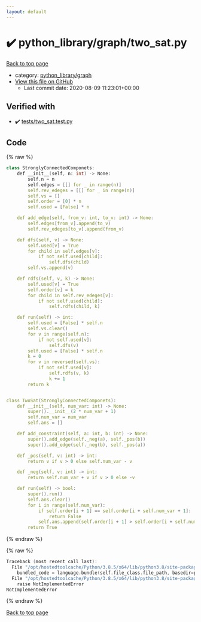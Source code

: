 ```yaml
---
layout: default
---
```


<!-- mathjax config similar to math.stackexchange -->
<script type="text/javascript" async
  src="https://cdnjs.cloudflare.com/ajax/libs/mathjax/2.7.5/MathJax.js?config=TeX-MML-AM_CHTML">
</script>
<script type="text/x-mathjax-config">
  MathJax.Hub.Config({
    TeX: { equationNumbers: { autoNumber: "AMS" }},
    tex2jax: {
      inlineMath: [ ['$','$'] ],
      processEscapes: true
    },
    "HTML-CSS": { matchFontHeight: false },
    displayAlign: "left",
    displayIndent: "2em"
  });
</script>

<script type="text/javascript" src="https://cdnjs.cloudflare.com/ajax/libs/jquery/3.4.1/jquery.min.js"></script>
<script src="https://cdn.jsdelivr.net/npm/jquery-balloon-js@1.1.2/jquery.balloon.min.js" integrity="sha256-ZEYs9VrgAeNuPvs15E39OsyOJaIkXEEt10fzxJ20+2I=" crossorigin="anonymous"></script>
<script type="text/javascript" src="../../../assets/js/copy-button.js"></script>
<link rel="stylesheet" href="../../../assets/css/copy-button.css" />


# :heavy_check_mark: python_library/graph/two_sat.py

<a href="../../../index.html">Back to top page</a>

* category: <a href="../../../index.html#7e80885bc8a78dc63feed9f40126ba0e">python_library/graph</a>
* <a href="{{ site.github.repository_url }}/blob/master/python_library/graph/two_sat.py">View this file on GitHub</a>
    - Last commit date: 2020-08-09 11:23:01+00:00




## Verified with

* :heavy_check_mark: <a href="../../../verify/tests/two_sat.test.py.html">tests/two_sat.test.py</a>


## Code

<a id="unbundled"></a>
{% raw %}
```cpp
class StronglyConnectedComponets:
    def __init__(self, n: int) -> None:
        self.n = n
        self.edges = [[] for _ in range(n)]
        self.rev_edeges = [[] for _ in range(n)]
        self.vs = []
        self.order = [0] * n
        self.used = [False] * n

    def add_edge(self, from_v: int, to_v: int) -> None:
        self.edges[from_v].append(to_v)
        self.rev_edeges[to_v].append(from_v)

    def dfs(self, v) -> None:
        self.used[v] = True
        for child in self.edges[v]:
            if not self.used[child]:
                self.dfs(child)
        self.vs.append(v)

    def rdfs(self, v, k) -> None:
        self.used[v] = True
        self.order[v] = k
        for child in self.rev_edeges[v]:
            if not self.used[child]:
                self.rdfs(child, k)

    def run(self) -> int:
        self.used = [False] * self.n
        self.vs.clear()
        for v in range(self.n):
            if not self.used[v]:
                self.dfs(v)
        self.used = [False] * self.n
        k = 0
        for v in reversed(self.vs):
            if not self.used[v]:
                self.rdfs(v, k)
                k += 1
        return k


class TwoSat(StronglyConnectedComponets):
    def __init__(self, num_var: int) -> None:
        super().__init__(2 * num_var + 1)
        self.num_var = num_var
        self.ans = []

    def add_constraint(self, a: int, b: int) -> None:
        super().add_edge(self._neg(a), self._pos(b))
        super().add_edge(self._neg(b), self._pos(a))

    def _pos(self, v: int) -> int:
        return v if v > 0 else self.num_var - v

    def _neg(self, v: int) -> int:
        return self.num_var + v if v > 0 else -v

    def run(self) -> bool:
        super().run()
        self.ans.clear()
        for i in range(self.num_var):
            if self.order[i + 1] == self.order[i + self.num_var + 1]:
                return False
            self.ans.append(self.order[i + 1] > self.order[i + self.num_var + 1])
        return True

```
{% endraw %}

<a id="bundled"></a>
{% raw %}
```cpp
Traceback (most recent call last):
  File "/opt/hostedtoolcache/Python/3.8.5/x64/lib/python3.8/site-packages/onlinejudge_verify/docs.py", line 349, in write_contents
    bundled_code = language.bundle(self.file_class.file_path, basedir=pathlib.Path.cwd())
  File "/opt/hostedtoolcache/Python/3.8.5/x64/lib/python3.8/site-packages/onlinejudge_verify/languages/python.py", line 61, in bundle
    raise NotImplementedError
NotImplementedError

```
{% endraw %}

<a href="../../../index.html">Back to top page</a>


